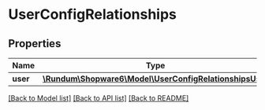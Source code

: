 # UserConfigRelationships

## Properties
Name | Type | Description | Notes
------------ | ------------- | ------------- | -------------
**user** | [**\Rundum\Shopware6\Model\UserConfigRelationshipsUser**](UserConfigRelationshipsUser.md) |  | [optional] 

[[Back to Model list]](../../README.md#documentation-for-models) [[Back to API list]](../../README.md#documentation-for-api-endpoints) [[Back to README]](../../README.md)

